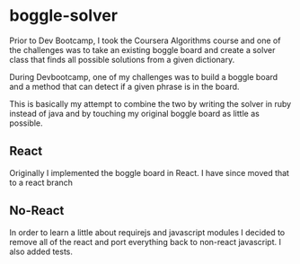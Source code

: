 # boggle-solver

Prior to Dev Bootcamp, I took the Coursera Algorithms course and one of the challenges was to take an existing boggle board and create a solver class that finds all possible solutions from a given dictionary.

During Devbootcamp, one of my challenges was to build a boggle board and a method that can detect if a given phrase is in the board.

This is basically my attempt to combine the two by writing the solver in ruby instead of java and by touching my original boggle board as little as possible.

## React

Originally I implemented the boggle board in React. I have since moved that to a react branch

## No-React

In order to learn a little about requirejs and javascript modules I decided to remove all of the react and port everything back to non-react javascript. I also added tests.
